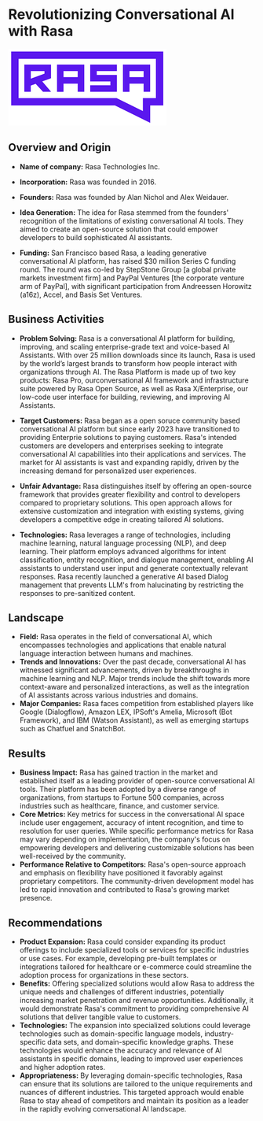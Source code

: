 
# Revolutionizing Conversational AI with Rasa
![](Rasa.png)

## Overview and Origin

* **Name of company:** Rasa Technologies Inc.
* **Incorporation:** Rasa was founded in 2016.
* **Founders:** Rasa was founded by Alan Nichol and Alex Weidauer.
* **Idea Generation:** The idea for Rasa stemmed from the founders' recognition of the limitations of existing conversational AI tools. They aimed to create an open-source solution that could empower developers to build sophisticated AI assistants.

* **Funding:** San Francisco based Rasa, a leading generative conversational AI platform, has raised $30 million Series C funding round. The round was co-led by StepStone Group [a global private markets investment firm] and PayPal Ventures [the corporate venture arm of PayPal], with significant participation from Andreessen Horowitz (a16z), Accel, and Basis Set Ventures.

## Business Activities

* **Problem Solving:** Rasa is a conversational AI platform for building, improving, and scaling enterprise-grade text and voice-based AI Assistants. With over 25 million downloads since its launch, Rasa is used by the world’s largest brands to transform how people interact with organizations through AI. The Rasa Platform is made up of two key products: Rasa Pro, ourconversational AI framework and infrastructure suite powered by Rasa Open Source, as well as Rasa X/Enterprise, our low-code user interface for building, reviewing, and improving AI Assistants. 

* **Target Customers:** Rasa began as a open soruce community based conversational AI platform but since early 2023 have transitioned to providing Enterprie solutions to paying customers. Rasa's intended customers are developers and enterprises seeking to integrate conversational AI capabilities into their applications and services. The market for AI assistants is vast and expanding rapidly, driven by the increasing demand for personalized user experiences.
* **Unfair Advantage:** Rasa distinguishes itself by offering an open-source framework that provides greater flexibility and control to developers compared to proprietary solutions. This open approach allows for extensive customization and integration with existing systems, giving developers a competitive edge in creating tailored AI solutions.
* **Technologies:** Rasa leverages a range of technologies, including machine learning, natural language processing (NLP), and deep learning. Their platform employs advanced algorithms for intent classification, entity recognition, and dialogue management, enabling AI assistants to understand user input and generate contextually relevant responses. Rasa recently launched a generative AI based Dialog management that prevents LLM's from halucinating by restricting the responses to pre-sanitized content.

## Landscape

* **Field:** Rasa operates in the field of conversational AI, which encompasses technologies and applications that enable natural language interaction between humans and machines.
* **Trends and Innovations:** Over the past decade, conversational AI has witnessed significant advancements, driven by breakthroughs in machine learning and NLP. Major trends include the shift towards more context-aware and personalized interactions, as well as the integration of AI assistants across various industries and domains.
* **Major Companies:** Rasa faces competition from established players like Google (Dialogflow), Amazon LEX, IPSoft's Amelia, Microsoft (Bot Framework), and IBM (Watson Assistant), as well as emerging startups such as Chatfuel and SnatchBot.

## Results

* **Business Impact:** Rasa has gained traction in the market and established itself as a leading provider of open-source conversational AI tools. Their platform has been adopted by a diverse range of organizations, from startups to Fortune 500 companies, across industries such as healthcare, finance, and customer service.
* **Core Metrics:** Key metrics for success in the conversational AI space include user engagement, accuracy of intent recognition, and time to resolution for user queries. While specific performance metrics for Rasa may vary depending on implementation, the company's focus on empowering developers and delivering customizable solutions has been well-received by the community.
* **Performance Relative to Competitors:** Rasa's open-source approach and emphasis on flexibility have positioned it favorably against proprietary competitors. The community-driven development model has led to rapid innovation and contributed to Rasa's growing market presence.

## Recommendations

* **Product Expansion:** Rasa could consider expanding its product offerings to include specialized tools or services for specific industries or use cases. For example, developing pre-built templates or integrations tailored for healthcare or e-commerce could streamline the adoption process for organizations in these sectors.
* **Benefits:** Offering specialized solutions would allow Rasa to address the unique needs and challenges of different industries, potentially increasing market penetration and revenue opportunities. Additionally, it would demonstrate Rasa's commitment to providing comprehensive AI solutions that deliver tangible value to customers.
* **Technologies:** The expansion into specialized solutions could leverage technologies such as domain-specific language models, industry-specific data sets, and domain-specific knowledge graphs. These technologies would enhance the accuracy and relevance of AI assistants in specific domains, leading to improved user experiences and higher adoption rates.
* **Appropriateness:** By leveraging domain-specific technologies, Rasa can ensure that its solutions are tailored to the unique requirements and nuances of different industries. This targeted approach would enable Rasa to stay ahead of competitors and maintain its position as a leader in the rapidly evolving conversational AI landscape.